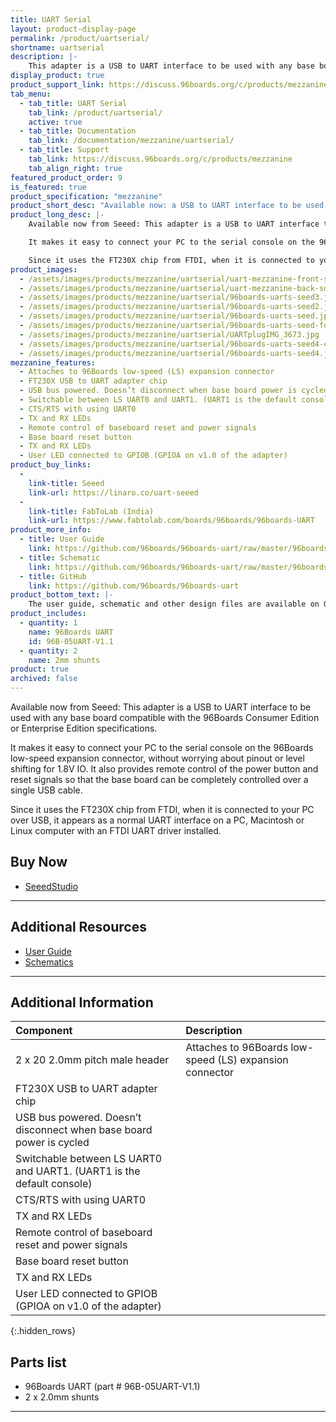 ```yaml
---
title: UART Serial
layout: product-display-page
permalink: /product/uartserial/
shortname: uartserial
description: |-
    This adapter is a USB to UART interface to be used with any base board compatible with the 96Boards Consumer Edition or Enterprise Edition specifications.
display_product: true
product_support_link: https://discuss.96boards.org/c/products/mezzanine
tab_menu:
  - tab_title: UART Serial
    tab_link: /product/uartserial/
    active: true
  - tab_title: Documentation
    tab_link: /documentation/mezzanine/uartserial/
  - tab_title: Support
    tab_link: https://discuss.96boards.org/c/products/mezzanine
    tab_align_right: true
featured_product_order: 9
is_featured: true
product_specification: "mezzanine"
product_short_desc: "Available now: a USB to UART interface to be used with any 96Boards Consumer or Enterprise Edition board."
product_long_desc: |-
    Available now from Seeed: This adapter is a USB to UART interface to be used with any base board compatible with the 96Boards Consumer Edition or Enterprise Edition specifications.

    It makes it easy to connect your PC to the serial console on the 96Boards low-speed expansion connector, without worrying about pinout or level shifting for 1.8V IO. It also provides remote control of the power button and reset signals so that the base board can be completely controlled over a single USB cable.

    Since it uses the FT230X chip from FTDI, when it is connected to your PC over USB, it appears as a normal UART interface on a PC, Macintosh or Linux computer with an FTDI UART driver installed.
product_images:
  - /assets/images/products/mezzanine/uartserial/uart-mezzanine-front-sd.png
  - /assets/images/products/mezzanine/uartserial/uart-mezzanine-back-sd.png
  - /assets/images/products/mezzanine/uartserial/96boards-uarts-seed3.jpg
  - /assets/images/products/mezzanine/uartserial/96boards-uarts-seed2.jpg
  - /assets/images/products/mezzanine/uartserial/96boards-uarts-seed.jpg
  - /assets/images/products/mezzanine/uartserial/96boards-uarts-seed-for-accesories-page.jpg
  - /assets/images/products/mezzanine/uartserial/UARTplugIMG_3673.jpg
  - /assets/images/products/mezzanine/uartserial/96boards-uarts-seed4-crop.jpg
  - /assets/images/products/mezzanine/uartserial/96boards-uarts-seed4.jpg
mezzanine_features:
  - Attaches to 96Boards low-speed (LS) expansion connector
  - FT230X USB to UART adapter chip
  - USB bus powered. Doesn’t disconnect when base board power is cycled
  - Switchable between LS UART0 and UART1. (UART1 is the default console)
  - CTS/RTS with using UART0
  - TX and RX LEDs
  - Remote control of baseboard reset and power signals
  - Base board reset button
  - TX and RX LEDs
  - User LED connected to GPIOB (GPIOA on v1.0 of the adapter)
product_buy_links:
  -
    link-title: Seeed
    link-url: https://linaro.co/uart-seeed
  -
    link-title: FabToLab (India)
    link-url: https://www.fabtolab.com/boards/96boards/96boards-UART
product_more_info:
  - title: User Guide
    link: https://github.com/96boards/96boards-uart/raw/master/96boards-uart-userguide.pdf
  - title: Schematic
    link: https://github.com/96boards/96boards-uart/raw/master/96boards-uart.pdf
  - title: GitHub
    link: https://github.com/96boards/96boards-uart
product_bottom_text: |-
    The user guide, schematic and other design files are available on GitHub. The UART adapter board is Open Hardware designed using KiCad and all of the design files will be provided under a BSD license. Information on accessing the design files is included in the user guide.
product_includes:
  - quantity: 1
    name: 96Boards UART
    id: 96B-05UART-V1.1
  - quantity: 2
    name: 2mm shunts
product: true
archived: false
---
```

Available now from Seeed: This adapter is a USB to UART interface to be used with any base board compatible with the 96Boards Consumer Edition or Enterprise Edition specifications.

It makes it easy to connect your PC to the serial console on the 96Boards low-speed expansion connector, without worrying about pinout or level shifting for 1.8V IO. It also provides remote control of the power button and reset signals so that the base board can be completely controlled over a single USB cable.

Since it uses the FT230X chip from FTDI, when it is connected to your PC over USB, it appears as a normal UART interface on a PC, Macintosh or Linux computer with an FTDI UART driver installed.

## Buy Now

- [SeeedStudio](http://linaro.co/uart-seeed)

***

## Additional Resources

- [User Guide](https://github.com/96boards/96boards-uart/raw/master/96boards-uart-userguide.pdf)
- [Schematics](https://github.com/96boards/96boards-uart/raw/master/96boards-uart.pdf)

***

## Additional Information

|   Component                                                            |   Description                                                                                    |
|:-----------------------------------------------------------------------|:-------------------------------------------------------------------------------------------------|
|  2 x 20 2.0mm pitch male header                                        |   Attaches to 96Boards low-speed (LS) expansion connector                                        |
|  FT230X USB to UART adapter chip                                       |                                                                                                  |
|  USB bus powered. Doesn’t disconnect when base board power is cycled   |                                                                                                  |
|  Switchable between LS UART0 and UART1. (UART1 is the default console) |                                                                                                  |
|  CTS/RTS with using UART0                                              |                                                                                                  |
|  TX and RX LEDs                                                        |                                                                                                  |
|  Remote control of baseboard reset and power signals                   |                                                                                                  |        
|  Base board reset button                                               |                                                                                                  |        
|  TX and RX LEDs                                                        |                                                                                                  |        
|  User LED connected to GPIOB (GPIOA on v1.0 of the adapter)            |                                                                                                  |        
{:.hidden_rows}

## Parts list

- 96Boards UART (part # 96B-05UART-V1.1)
- 2 x 2.0mm shunts

***
